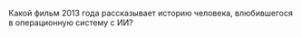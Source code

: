 Какой фильм 2013 года рассказывает историю человека, влюбившегося в&nbsp;операционную систему с&nbsp;ИИ?